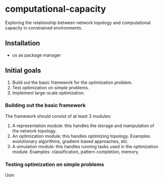 # computational-capacity

Exploring the relationship between network topology and computational capacity in constrained environments.

## Installation

- uv as package manager

## Initial goals

1. Build out the basic framework for the optimization problem.
2. Test optimization on simple problems.
3. Implement large-scale optimization.

### Building out the basic framework

The framework should consist of at least 3 modules:

1. A representation module: this handles the storage and manipulation of the network topology.
2. An optimization module: this handles optimizing topology. Examples: evolutionary algorithms, gradient-based approaches, etc.
3. A simulation module: this handles running tasks used in the optimization module. Examples: classification, pattern completion, memory.

### Testing optimization on simple problems

Usin